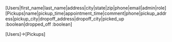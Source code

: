 [Users|first_name|last_name|address|city|state|zip|phone|email|admin|role]
[Pickups|name|pickup_time|appointment_time|comment|phone|pickup_address|pickup_city|dropoff_address|dropoff_city|picked_up :boolean|dropped_off :boolean]

[Users]->[Pickups]
